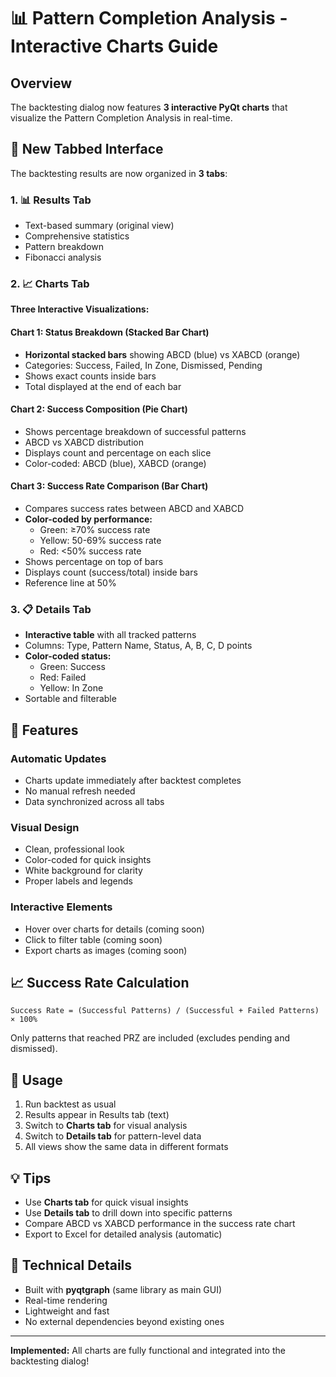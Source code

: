 # 📊 Pattern Completion Analysis - Interactive Charts Guide

## Overview

The backtesting dialog now features **3 interactive PyQt charts** that visualize the Pattern Completion Analysis in real-time.

## 🎯 New Tabbed Interface

The backtesting results are now organized in **3 tabs**:

### 1. 📊 Results Tab
- Text-based summary (original view)
- Comprehensive statistics
- Pattern breakdown
- Fibonacci analysis

### 2. 📈 Charts Tab
**Three Interactive Visualizations:**

#### Chart 1: Status Breakdown (Stacked Bar Chart)
- **Horizontal stacked bars** showing ABCD (blue) vs XABCD (orange)
- Categories: Success, Failed, In Zone, Dismissed, Pending
- Shows exact counts inside bars
- Total displayed at the end of each bar

#### Chart 2: Success Composition (Pie Chart)
- Shows percentage breakdown of successful patterns
- ABCD vs XABCD distribution
- Displays count and percentage on each slice
- Color-coded: ABCD (blue), XABCD (orange)

#### Chart 3: Success Rate Comparison (Bar Chart)
- Compares success rates between ABCD and XABCD
- **Color-coded by performance:**
  - Green: ≥70% success rate
  - Yellow: 50-69% success rate
  - Red: <50% success rate
- Shows percentage on top of bars
- Displays count (success/total) inside bars
- Reference line at 50%

### 3. 📋 Details Tab
- **Interactive table** with all tracked patterns
- Columns: Type, Pattern Name, Status, A, B, C, D points
- **Color-coded status:**
  - Green: Success
  - Red: Failed
  - Yellow: In Zone
- Sortable and filterable

## 🎨 Features

### Automatic Updates
- Charts update immediately after backtest completes
- No manual refresh needed
- Data synchronized across all tabs

### Visual Design
- Clean, professional look
- Color-coded for quick insights
- White background for clarity
- Proper labels and legends

### Interactive Elements
- Hover over charts for details (coming soon)
- Click to filter table (coming soon)
- Export charts as images (coming soon)

## 📈 Success Rate Calculation

```
Success Rate = (Successful Patterns) / (Successful + Failed Patterns) × 100%
```

Only patterns that reached PRZ are included (excludes pending and dismissed).

## 🚀 Usage

1. Run backtest as usual
2. Results appear in Results tab (text)
3. Switch to **Charts tab** for visual analysis
4. Switch to **Details tab** for pattern-level data
5. All views show the same data in different formats

## 💡 Tips

- Use **Charts tab** for quick visual insights
- Use **Details tab** to drill down into specific patterns
- Compare ABCD vs XABCD performance in the success rate chart
- Export to Excel for detailed analysis (automatic)

## 🔧 Technical Details

- Built with **pyqtgraph** (same library as main GUI)
- Real-time rendering
- Lightweight and fast
- No external dependencies beyond existing ones

---

**Implemented:** All charts are fully functional and integrated into the backtesting dialog!
